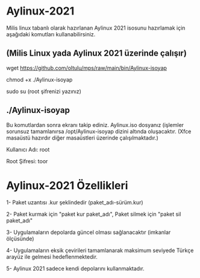 # Aylinux-2021
Milis linux tabanlı olarak hazırlanan Aylinux 2021 isosunu hazırlamak için aşağıdaki komutları kullanabilirsiniz.

(Milis Linux yada Aylinux 2021 üzerinde çalışır)
------------------------------------------------------------------------
wget https://github.com/oltulu/mps/raw/main/bin/Aylinux-isoyap

chmod +x ./Aylinux-isoyap

sudo su
(root şifrenizi yazınız)

./Aylinux-isoyap
-------------------------------------------------------------------------
Bu komutlardan sonra ekranı takip ediniz. Aylinux.iso dosyanız (işlemler sorunsuz tamamlanırsa /opt/Aylinux-isoyap dizini altında oluşacaktır.
(Xfce masaüstü hazırdır diğer masaüstleri üzerinde çalışılmaktadır.)

Kullanıcı Adı: root

Root Şifresi: toor

# Aylinux-2021 Özellikleri

1- Paket uzantısı .kur şeklindedir (paket_adı-sürüm.kur)

2- Paket kurmak için "paket kur paket_adı", Paket silmek için "paket sil paket_adı"

3- Uygulamaların depolarda güncel olması sağlanacaktır (imkanlar ölçüsünde)

4- Uygulamaların eksik çevirileri tamamlanarak maksimum seviyede Türkçe arayüz ile gelmesi hedeflenmektedir.

5- Aylinux 2021 sadece kendi depolarını kullanmaktadır.

